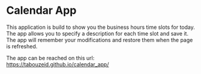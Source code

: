 # Calendar App

This application is build to show you the business hours time slots for today. The app allows you to specify a description for each time slot and save it. The app will remember your modifications and restore them when the page is refreshed.

The app can be reached on this url: https://tabouzeid.github.io/calendar_app/



